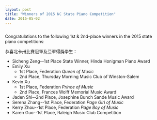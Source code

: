 ```yaml
---
layout: post
title: "Winners of 2015 NC State Piano Competition"
date: 2015-05-02
---
```


<figure>
<img src="{{ '/assets/img/2015-NC-Federation-Royalty-winners.jpg' | prepend: site.baseurl }}" alt="">
<figcaption></figcaption>
</figure>

Congratulations to the following 1st & 2nd-place winners in the 2015 state piano competitions:

恭喜北卡卅比賽冠軍及亞軍得獎學生：

* Sicheng Zeng--1st Place State Winner, Hinda Honigman Piano Award  
* Emily Xu  
	* 1st Place, Federation _Queen of Music_  
	* 2nd Place, Thursday Morning Music Club of Winston-Salem  
* Kevin Xu  
	* 1st Place, Federation _Prince of Music_  
	* 2nd Place, Frances Wolff Memorial Music Award
* Jaden Shi--2nd Place, Josephine Bunch Sande Music Award  
* Serena Zhang--1st Place, Federation _Page Girl of Music_  
* Kerry Zhou--1st Place, Federation _Page Boy of Music_  
* Karen Guo--1st Place, Raleigh Music Club Competition  
